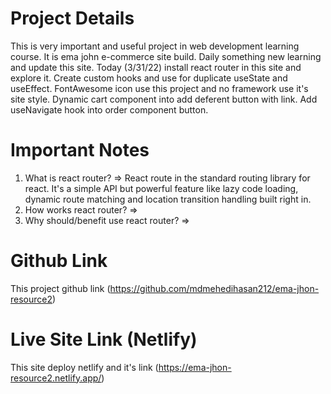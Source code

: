 # Project Details

This is very important and useful project in web development learning course. It is ema john e-commerce site build. Daily something new learning and update this site. Today (3/31/22) install react router in this site and explore it. Create custom hooks and use for duplicate useState and useEffect. FontAwesome icon use this project and no framework use it's site style. Dynamic cart component into add deferent button with link. Add useNavigate hook into order component button.

# Important Notes
1. What is react router?
=> React route in the standard routing library for react.
   It's a simple API but powerful feature like lazy code loading,
   dynamic route matching and location transition handling built right in.
2. How works react router?
=> 
3. Why should/benefit use react router?
=> 

# Github Link

This project github link (https://github.com/mdmehedihasan212/ema-jhon-resource2)

# Live Site Link (Netlify)

This site deploy netlify and it's link (https://ema-jhon-resource2.netlify.app/)
